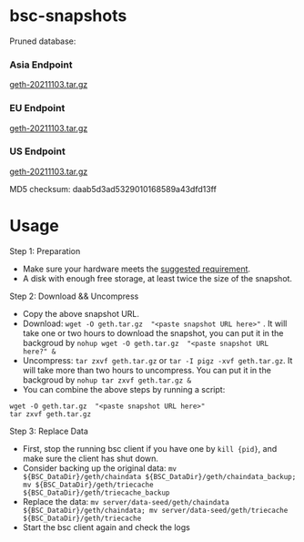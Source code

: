 
# bsc-snapshots

Pruned database:

### Asia Endpoint


[geth-20211103.tar.gz
](https://s3.ap-northeast-1.amazonaws.com/dex-bin.bnbstatic.com/geth-20211103.tar.gz?AWSAccessKeyId=AKIAYINE6SBQPUZDDRRO&Signature=nc6ewWRBlqjklaWekEirRT1gQsA%3D&Expires=1638533587
)

### EU Endpoint


[geth-20211103.tar.gz
](https://tf-dex-prod-public-snapshot.s3.amazonaws.com/geth-20211103.tar.gz?AWSAccessKeyId=AKIAYINE6SBQPUZDDRRO&Signature=DX%2BCBPF20kZgFpCXFfW08RKloHQ%3D&Expires=1638533587
)


### US Endpoint


[geth-20211103.tar.gz
](https://tf-dex-prod-public-snapshot-site3.s3.amazonaws.com/geth-20211103.tar.gz?AWSAccessKeyId=AKIAYINE6SBQPUZDDRRO&Signature=9pIKxIBXn%2BEzoeuFkIUL19kbjYM%3D&Expires=1638533588
)

MD5 checksum: daab5d3ad5329010168589a43dfd13ff


# Usage 

Step 1: Preparation
- Make sure your hardware meets the [suggested requirement](https://docs.binance.org/smart-chain/developer/fullnode.html).
- A disk with enough free storage, at least twice the size of the snapshot.

Step 2: Download && Uncompress
- Copy the above snapshot URL.
- Download:  `wget -O geth.tar.gz  "<paste snapshot URL here>"` . It will take one or two hours to download the snapshot, you can put it in the backgroud by `nohup wget -O geth.tar.gz  "<paste snapshot URL here?" &`
- Uncompress: `tar zxvf geth.tar.gz` or `tar -I pigz -xvf geth.tar.gz`. It will take more than two hours to uncompress. You can put it in the backgroud by `nohup tar zxvf geth.tar.gz &`
- You can combine the above steps by running a script:
```
wget -O geth.tar.gz  "<paste snapshot URL here>"
tar zxvf geth.tar.gz
```

Step 3: Replace Data
- First, stop the running bsc client if you have one by `kill {pid}`, and make sure the client has shut down.
- Consider backing up the original data: `mv ${BSC_DataDir}/geth/chaindata ${BSC_DataDir}/geth/chaindata_backup; mv ${BSC_DataDir}/geth/triecache ${BSC_DataDir}/geth/triecache_backup`
- Replace the data: `mv server/data-seed/geth/chaindata ${BSC_DataDir}/geth/chaindata; mv server/data-seed/geth/triecache ${BSC_DataDir}/geth/triecache`
- Start the bsc client again and check the logs

